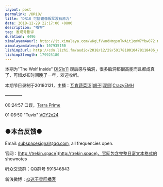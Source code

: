 ```yaml
---
layout: post
permalink: /DR10/
title: "DR10 可惜镜像叛军没有原力"
date: 2018-12-29 22:17:00 +0800
description: "播客"
tag: 发现号剧评
duration: 4496
ximalayam4aurl: http://jt.ximalaya.com/wKgLfVwndNmgsnTwAit1omW7Ybw872.m4a?channel=rss&amp;album_id=3135361&amp;track_id=148594803&amp;uid=6418191&amp;jt=http://audio.xmcdn.com/group54/M07/8A/37/wKgLfVwndNmgsnTwAit1omW7Ybw872.m4a
ximalayam4alength: 107935150
lizhimp3url: http://cdn.lizhi.fm/audio/2018/12/29/5017818010478118406_ud.mp3
lizhimp3length: 179925180
---   
```


本期为&quot;The Wolf Inside&quot; [DIS](http://memory-alpha.wikia.com/wiki/DIS)[1x11](http://memory-alpha.wikia.com/wiki/DIS_Season_1) 观后感与脑洞，很多脑洞都很高能而且都成真了，可惜发布时间晚了一年，欢迎收听。

本期节目录制于20180121，主播：[瓦肯蔬菜汤](http://weibo.com/u/5013547255)\|[胡子](https://weibo.com/p/1005051764117203)\|[深思](mailto:deepthought@trekin.space)\|[CrazyEMH](mailto:emh@trekin.space)

————

00:24:57 口误，[Terra Prime](http://memory-alpha.wikia.com/wiki/Terra_Prime)

01:06:50 &quot;Tuvix&quot; [VOY](http://memory-alpha.wikia.com/wiki/VOY)[2x24](http://memory-alpha.wikia.com/wiki/VOY_Season_2)

## ●本台反馈●

Email: [subspacesignal@qq.com](mailto:subspacesignal@qq.com), all frequencies open.

官网：[http://trekin.space](http://trekin.space)，官网包含完整且富文本格式的 shownotes

听众交流群：QQ群号 591546843

新浪微博：[@迷于星际播客](http://weibo.com/lostinst)
